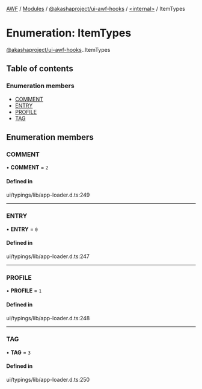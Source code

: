[AWF](../README.md) / [Modules](../modules.md) / [@akashaproject/ui-awf-hooks](../modules/akashaproject_ui_awf_hooks.md) / [<internal\>](../modules/akashaproject_ui_awf_hooks._internal_.md) / ItemTypes

# Enumeration: ItemTypes

[@akashaproject/ui-awf-hooks](../modules/akashaproject_ui_awf_hooks.md).[<internal>](../modules/akashaproject_ui_awf_hooks._internal_.md).ItemTypes

## Table of contents

### Enumeration members

- [COMMENT](akashaproject_ui_awf_hooks._internal_.ItemTypes.md#comment)
- [ENTRY](akashaproject_ui_awf_hooks._internal_.ItemTypes.md#entry)
- [PROFILE](akashaproject_ui_awf_hooks._internal_.ItemTypes.md#profile)
- [TAG](akashaproject_ui_awf_hooks._internal_.ItemTypes.md#tag)

## Enumeration members

### COMMENT

• **COMMENT** = `2`

#### Defined in

ui/typings/lib/app-loader.d.ts:249

___

### ENTRY

• **ENTRY** = `0`

#### Defined in

ui/typings/lib/app-loader.d.ts:247

___

### PROFILE

• **PROFILE** = `1`

#### Defined in

ui/typings/lib/app-loader.d.ts:248

___

### TAG

• **TAG** = `3`

#### Defined in

ui/typings/lib/app-loader.d.ts:250

